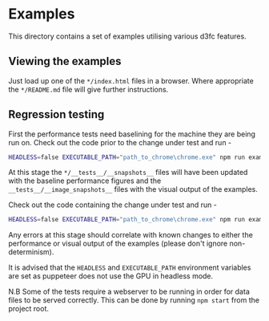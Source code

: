 # Examples

This directory contains a set of examples utilising various d3fc features.

## Viewing the examples

Just load up one of the `*/index.html` files in a browser. Where appropriate
the `*/README.md` file will give further instructions.

## Regression testing

First the performance tests need baselining for the machine they are being run
on. Check out the code prior to the change under test and run -

```bash
HEADLESS=false EXECUTABLE_PATH="path_to_chrome\chrome.exe" npm run examples -- --updateSnapshot
```

At this stage the `*/__tests__/__snapshots__` files will have been updated
with the baseline performance figures and the `__tests__/__image_snapshots__`
files with the visual output of the examples.

Check out the code containing the change under test and run -

```bash
HEADLESS=false EXECUTABLE_PATH="path_to_chrome\chrome.exe" npm run examples
```

Any errors at this stage should correlate with known changes to either the
performance or visual output of the examples (please don't ignore
non-determinism).

It is advised that the `HEADLESS` and `EXECUTABLE_PATH` environment variables
are set as puppeteer does not use the GPU in headless mode.

N.B Some of the tests require a webserver to be running in order for data
files to be served correctly. This can be done by running `npm start` from
the project root.
